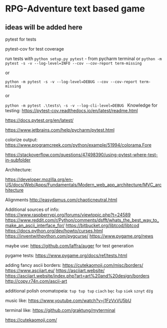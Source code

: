 # RPG-Adventure text based game
## ideas will be added here

pytest for tests

pytest-cov for test coverage


run tests with `python setup.py pytest` - from pycharm terminal
or
`python -m pytest -s -v --log-level=INFO --cov --cov-report term-missing`

or

`python -m pytest -s -v --log-level=DEBUG --cov --cov-report term-missing`

or

`python -m pytest .\tests\ -s -v --log-cli-level=DEBUG
`
Knowledge for testing:
https://pytest-cov.readthedocs.io/en/latest/readme.html

https://docs.pytest.org/en/latest/

https://www.jetbrains.com/help/pycharm/pytest.html


colorize output:
https://www.programcreek.com/python/example/51994/colorama.Fore

https://stackoverflow.com/questions/47498390/using-pytest-where-test-in-subfolder

Architecture:

https://developer.mozilla.org/en-US/docs/Web/Apps/Fundamentals/Modern_web_app_architecture/MVC_architecture

Alignments
http://easydamus.com/chaoticneutral.html


Additional sources of info:
https://www.raspberrypi.org/forums/viewtopic.php?t=24589
https://www.reddit.com/r/Python/comments/dsfft/whats_the_best_way_to_make_an_ascii_interface_for/
https://bitbucket.org/libtcod/libtcod
https://docs.python.org/dev/howto/curses.html
https://inventwithpython.com/pygcurse/
https://www.pygame.org/news

maybe use:
https://github.com/laffra/auger
for test generation

pygame tests:
https://www.pygame.org/docs/ref/tests.html

adding fancy ascii borders:
https://cutekaomoji.com/misc/borders/
https://www.asciiart.eu/
https://asciiart.website/
https://asciiart.website/index.php?art=art%20and%20design/borders
http://copy.r74n.com/ascii-art

additional polish onomatopeia:
`tup tup tup` `ciach` `bęc` `łup` `siek` `sznyt` `dźg`

music like:
https://www.youtube.com/watch?v=j1FzVxVU5bU

terminal like:
https://github.com/graktung/myterminal

https://cutekaomoji.com/